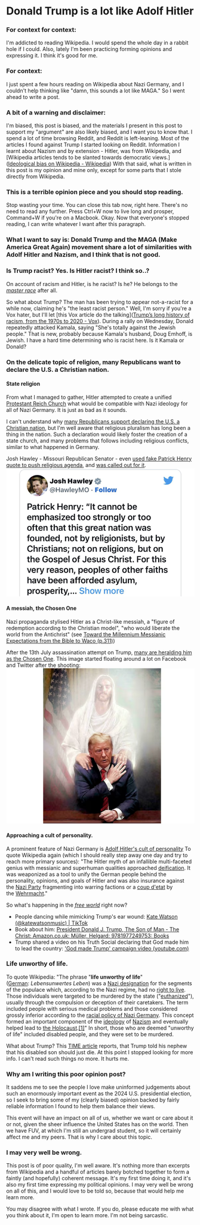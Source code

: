 # Donald Trump is a lot like Adolf Hitler

### For context for context: 
I'm addicted to reading Wikipedia. I would spend the whole day in a rabbit hole if I could. Also, lately I'm been practicing forming opinions and expressing it. I think it's good for me.
### For context: 
I just spent a few hours reading on Wikipedia about Nazi Germany, and I couldn't help thinking like "damn, this sounds a lot like MAGA." So I went ahead to write a post.
### A bit of a warning and disclaimer: 
I'm biased, this post is biased, and the materials I present in this post to support my "argument" are also likely biased, and I want you to know that. I spend a lot of time browsing Reddit, and Reddit is left-leaning. Most of the articles I found against Trump I started looking on Reddit. Information I learnt about Nazism and by extension - Hitler, was from Wikipedia, and [Wikipedia articles tends to be slanted towards democratic views.]([Ideological bias on Wikipedia - Wikipedia](https://en.wikipedia.org/wiki/Ideological_bias_on_Wikipedia#:~:text=The%20authors%20found%20that%20%22Wikipedia,about%20immigration%20trended%20toward%20Republican.)) 
With that said, what is written in this post is my opinion and mine only, except for some parts that I stole directly from Wikipedia.
### This is a terrible opinion piece and you should stop reading.
Stop wasting your time. You can close this tab now, right here. There's no need to read any further. Press Ctrl+W now to live long and prosper, Command+W if you're on a Macbook. Okay. Now that everyone's stopped reading, I can write whatever I want after this paragraph.

### What I want to say is: Donald Trump and the MAGA (Make America Great Again) movement share a lot of similarities with Adolf Hitler and Nazism, and I think that is not good.


### Is Trump racist? Yes.  Is Hitler racist? I think so..?
On account of racism and Hitler, is he racist? Is he? He belongs to the *[master race](https://encyclopedia.ushmm.org/content/en/article/deadly-medicine-creating-the-master-race)* after all.

So what about Trump? The man has been trying to appear not-a-racist for a while now, claiming he's "the least racist person." Well, I'm sorry if you're a Vox hater, but I'll let [this Vox article do the talking]([Trump’s long history of racism, from the 1970s to 2020 - Vox](https://www.vox.com/2016/7/25/12270880/donald-trump-racist-racism-history)).
During a rally on Wednesday, Donald repeatedly attacked Kamala, saying "She's totally against the Jewish people." That is new, probably because Kamala's husband, Doug Emhoff, is Jewish. 
I have a hard time determining who is racist here. Is it Kamala or Donald?

### On the delicate topic of religion, many Republicans want to declare the U.S. a Christian nation.
#### State religion
From what I managed to gather, Hitler attempted to create a unified [Protestant Reich Church](https://en.wikipedia.org/wiki/German_Evangelical_Church) what would be compatible with Nazi ideology for all of Nazi Germany. It is just as bad as it sounds.

I can't understand why [many Republicans support declaring the U.S. a Christian nation](https://www.politico.com/news/magazine/2022/09/21/most-republicans-support-declaring-the-united-states-a-christian-nation-00057736), but I'm well aware that religious pluralism has long been a thing in the nation. Such a declaration would likely foster the creation of a state church, and many problems that follows including religious conflicts, similar to what happened in Germany.

Josh Hawley - Missouri Republican Senator - even [used fake Patrick Henry quote to push religious agenda](https://x.com/MoDemParty/status/1676610593459937283), and [was called out for it](https://www.huffpost.com/entry/josh-hawley-fake-quote_n_64a4f94be4b028e64733b057?d_id=6029700&ncid_tag=tweetlnkushpmg00000067&utm_medium=Social&utm_source=Twitter&utm_campaign=us_main).
![](Pasted%20image%2020240730163606.png)

#### A messiah, the Chosen One
Nazi propaganda stylised Hitler as a Christ-like messiah, a "figure of redemption according to the Christian model", "who would liberate the world from the Antichrist" (see [Toward the Millennium Messianic Expectations from the Bible to Waco (p.311)](https://books.google.com.gi/books?id=4t_QAQAACAAJ&printsec=frontcover#v=onepage&q&f=false))

After the 13th July assassination attempt on Trump, [many are heralding him as the Chosen One](https://international.la-croix.com/world/donald-trump-becomes-the-chosen-one-for-american-evangelicals).
This image started floating around a lot on Facebook and Twitter after the shooting:
![](Pasted%20image%2020240730175643.png)
#### Approaching a cult of personality.
A prominent feature of Nazi Germany is [Adolf Hitler's cult of personality](https://en.wikipedia.org/wiki/Adolf_Hitler%27s_cult_of_personality) To quote Wikipedia again (which I should really step away one day and try to reach more primary sources): "The Hitler myth of an infallible multi-faceted genius with messianic and superhuman qualities approached [deification](https://en.wikipedia.org/wiki/Deification "Deification"). It was weaponized as a tool to unify the German people behind the personality, opinions, and goals of Hitler and was also insurance against the [Nazi Party](https://en.wikipedia.org/wiki/Nazi_Party "Nazi Party") fragmenting into warring factions or a [coup d'etat](https://en.wikipedia.org/wiki/Coup_d%27etat "Coup d'etat") by the [Wehrmacht](https://en.wikipedia.org/wiki/Wehrmacht "Wehrmacht")."

So what's happening in the *[free world](https://inkstickmedia.com/the-myth-of-the-free-world/)* right now?
- People dancing while mimicking Trump's ear wound: 
  [Kate Watson (@katewatsonmusic) | TikTok](https://www.tiktok.com/@katewatsonmusic/video/7395268342187035935?lang=en)
- Book about him: 
  [President Donald J. Trump, The Son of Man - The Christ: Amazon.co.uk: Müller, Helgard: 9781977249753: Books](https://www.amazon.co.uk/President-Donald-Trump-Son-Man/dp/1977249752)
- Trump shared a video on his Truth Social declaring that God made him to lead the country: ['God made Trump' campaign video (youtube.com)](https://www.youtube.com/watch?v=lIYQfyA_1Hc)

### Life unworthy of life.
To quote Wikipedia: "The phrase "**life unworthy of life**" ([German](https://en.wikipedia.org/wiki/German_language "German language"): _Lebensunwertes Leben_) was a [Nazi designation](https://en.wikipedia.org/wiki/Nazi_term "Nazi term") for the segments of the populace which, according to the Nazi regime, had no [right to live](https://en.wikipedia.org/wiki/Right_to_life "Right to life"). Those individuals were targeted to be murdered by the state ("[euthanized](https://en.wikipedia.org/wiki/Involuntary_euthanasia "Involuntary euthanasia")"), usually through the compulsion or deception of their caretakers. The term included people with serious medical problems and those considered grossly inferior according to the [racial policy of Nazi Germany](https://en.wikipedia.org/wiki/Racial_policy_of_Nazi_Germany "Racial policy of Nazi Germany"). This concept formed an important component of the [ideology](https://en.wikipedia.org/wiki/Ideology "Ideology") of [Nazism](https://en.wikipedia.org/wiki/Nazism "Nazism") and eventually helped lead to [the Holocaust](https://en.wikipedia.org/wiki/The_Holocaust "The Holocaust").[[1]](https://en.wikipedia.org/wiki/Life_unworthy_of_life#cite_note-Lifton-1)"
In short, those who are deemed "unworthy of life" included disabled people, and they were set to be murdered.

What about Trump? This [TIME article](https://time.com/7002003/donald-trump-disabled-americans-all-in-the-family/) reports, that Trump told his nephew that his disabled son should just die. 
At this point I stopped looking for more info. I can't read such things no more. It hurts me.

### Why am I writing this poor opinion post?
It saddens me to see the people I love make uninformed judgements about such an enormously important event as the 2024 U.S. presidential election, so I seek to bring some of my (clearly biased) opinion backed by fairly reliable information I found to help them balance their views.

This event will have an impact on all of us, whether we want or care about it or not, given the sheer influence the United States has on the world. Then we have FUV, at which I'm still an undergrad student, so it will certainly affect me and my peers. That is why I care about this topic.

### I may very well be wrong.
This post is of poor quality, I'm well aware. It's nothing more than excerpts from Wikipedia and a handful of articles barely botched together to form a faintly (and hopefully) coherent message. It's my first time doing it, and it's also my first time expressing my political opinions. I may very well be wrong on all of this, and I would love to be told so, because that would help me learn more.

You may disagree with what I wrote. If you do, please educate me with what you think about it, I'm open to learn more. I'm not being sarcastic.